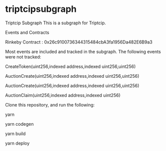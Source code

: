 # triptcipsubgraph

Triptcip Subgraph
This is a subgraph for Triptcip.

Events and Contracts

Rinkeby Contract : 0x26c9100736344315484cbA3fa1956Da482E6B9a3

Most events are included and tracked in the subgraph. The following events were not tracked:

CreateToken(uint256,indexed address,indexed uint256,uint256)

AuctionCreate(uint256,indexed address,indexed uint256,uint256)

AuctionCreate(uint256,indexed address,indexed uint256,uint256)

AuctionClaim(uint256,indexed address,indexed uint256)


Clone this repository, and run the following:

yarn 

yarn codegen 

yarn build 

yarn deploy 
